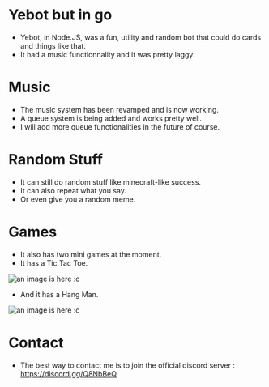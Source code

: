 # Yebot but in go

- Yebot, in Node.JS, was a fun, utility and random bot that could do cards and things like that.
- It had a music functionnality and it was pretty laggy.

# Music

- The music system has been revamped and is now working.
- A queue system is being added and works pretty well.
- I will add more queue functionalities in the future of course.

# Random Stuff

- It can still do random stuff like minecraft-like success.
- It can also repeat what you say.
- Or even give you a random meme.

# Games

- It also has two mini games at the moment.
- It has a Tic Tac Toe.

![an image is here :c](https://raw.githubusercontent.com/smagghetristan/Yebot-DiscordGo/master/Screenshots/Tic%20Tac%20Toe.png)

- And it has a Hang Man.

![an image is here :c](https://raw.githubusercontent.com/smagghetristan/Yebot-DiscordGo/master/Screenshots/Hang%20Man.png)

# Contact

- The best way to contact me is to join the official discord server : https://discord.gg/Q8NbBeQ
